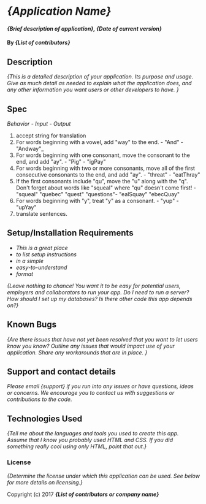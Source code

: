 # _{Application Name}_

#### _{Brief description of application}, {Date of current version}_

#### By _**{List of contributors}**_

## Description

_{This is a detailed description of your application. Its purpose and usage.  Give as much detail as needed to explain what the application does, and any other information you want users or other developers to have. }_

## Spec

_Behavior -  Input -  Output_

1. accept string for translation
2. For words beginning with a vowel, add "way" to the end. - "And" - "Andway"_
3. For words beginning with one consonant, move the consonant to the end, and add "ay". - "Pig"  - "igPay"
4. For words beginning with two or more consonants, move all of the first consecutive consonants to the end, and add "ay".  -  "threat"  -  "eatThray"
5. If the first consonants include "qu", move the "u" along with the "q". Don't forget about words like "squeal" where "qu" doesn't come first! - "squeal" "quebec" "quest" "questions"- "ealSquay" "ebecQuay"
6. For words beginning with "y", treat "y" as a consonant.  - "yup"  - "upYay"
7. translate sentences.


## Setup/Installation Requirements

* _This is a great place_
* _to list setup instructions_
* _in a simple_
* _easy-to-understand_
* _format_

_{Leave nothing to chance! You want it to be easy for potential users, employers and collaborators to run your app. Do I need to run a server? How should I set up my databases? Is there other code this app depends on?}_

## Known Bugs

_{Are there issues that have not yet been resolved that you want to let users know you know?  Outline any issues that would impact use of your application.  Share any workarounds that are in place. }_

## Support and contact details

_Please email {support} if you run into any issues or have questions, ideas or concerns.  We encourage you to contact us with suggestions or contributions to the code._

## Technologies Used

_{Tell me about the languages and tools you used to create this app. Assume that I know you probably used HTML and CSS. If you did something really cool using only HTML, point that out.}_

### License

*{Determine the license under which this application can be used.  See below for more details on licensing.}*

Copyright (c) 2017 **_{List of contributors or company name}_**

